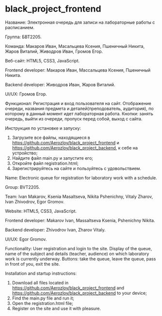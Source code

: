 # black_project_frontend

Название: Электронная очередь для записи на лабораторные работы с расписанием.

Группа: БВТ2205.

Команда: Макаров Иван, Масальцева Ксения, Пшеничный Никита, Жаров Виталий, Живодров Иван, Громов Егор.

Веб-сайт: HTML5, CSS3, JavaScript.

Frontend developer: Макаров Иван, Массальцева Ксения, Пшеничный Никита.

Backend developer: Живодров Иван, Жаров Виталий.

UI/UX: Громов Егор.

Функционал: Регистрация и вход пользователя на сайт. Отображение очереди, названия предмета и деталей(преподователь, аудитория), по которому в данный момент идет лабораторная работа. Кнопки: занять очередь, выйти из очереди, пропуск перед собой, выход с сайта.

Инструкция по установке и запуску:
1. Загрузите все файлы, находящиеся в https://github.com/Aerozloy/black_project_frontend и https://github.com/Aerozloy/black_project_backend, к себе на устройство;
2. Найдите файл main.py и запустите его;
3. Откройте файл registration.html;
4. Зарегистрируйтесь на сайте и пользуйтесь с удовольствием.

Name: Electronic queue for registration for laboratory work with a schedule.

Group: BVT2205.

Team: Ivan Makarov, Ksenia Masaltseva, Nikita Pshenichny, Vitaly Zharov, Ivan Zhivodrov, Egor Gromov.

Website: HTML5, CSS3, JavaScript.

Frontend developer: Makarov Ivan, Massaltseva Ksenia, Pshenichny Nikita.

Backend developer: Zhivodrov Ivan, Zharov Vitaly.

UI/UX: Egor Gromov.

Functionality: User registration and login to the site. Display of the queue, name of the subject and details (teacher, audience) on which laboratory work is currently underway. Buttons: take the queue, leave the queue, pass in front of you, exit the site.

Installation and startup instructions:
1. Download all files located in https://github.com/Aerozloy/black_project_frontend and https://github.com/Aerozloy/black_project_backend to your device;
2. Find the main.py file and run it;
3. Open the registration.html file;
4. Register on the site and use it with pleasure.
